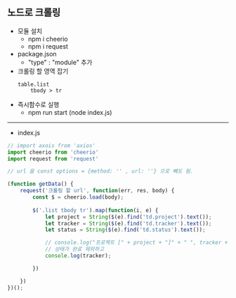 ## 노드로 크롤링

* 모듈 설치
    * npm i cheerio
    * npm i request
* package.json 
    * "type" : "module" 추가
* 크롤링 할 영역 잡기
    ```
    table.list
        tbody > tr
    ```
* 즉시함수로 실행
    * npm run start (node index.js)
    
---

* index.js
```js
// import axois from 'axios'
import cheerio from 'cheerio'
import request from 'request'

// url 을 const options = {method: '' , url: ''} 으로 빼도 됨.

(function getData() {
    request('크롤링 할 url', function(err, res, body) {
        const $ = cheerio.load(body);
        
        $('.list tbody tr').map(function(i, e) {
            let project = String($(e).find('td.project').text());
            let tracker = String($(e).find('td.tracker').text());
            let status = String($(e).find('td.status').text());

            // console.log("프로젝트 [" + project + "]" + " ", tracker + " : " + "상태 : " + status)
            // 상태가 완료 제외하고  
            console.log(tracker);

        })

    })
})();
```
